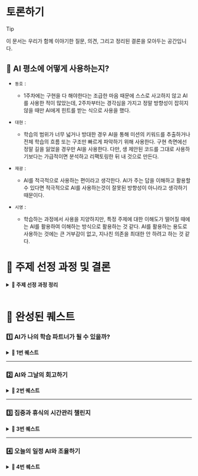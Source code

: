 # 토론하기

> [!TIP]
> 이 문서는 우리가 함께 이야기한 질문, 의견, 그리고 정리된 결론을 모아두는 공간입니다.

## 🤔 AI 평소에 어떻게 사용하는지?

- `동호` : 
  - 1주차에는 구현을 다 해야한다는 조급한 마음 때문에 스스로 사고하지 않고 AI를 사용한 적이 많았는데, 2주차부터는 경각심을 가지고 정말 방향성이 잡히지 않을 때만 AI에게 힌트를 받는 식으로 사용을 했다.

- `대현` : 
  - 학습의 범위가 너무 넓거나 방대한 경우 AI을 통해 미션의 키워드를 추출하거나 전체 학습의 흐름 또는 구조만 빠르게 파악하기 위해 사용한다. 구현 측면에선 정말 길을 잃었을 경우만 AI을 사용한다. 다만, 생 제안된 코드를 그대로 사용하기보다는 가급적이면 분석하고 리팩토링한 뒤 내 것으로 만든다.

- `재광` : 
  - AI를 적극적으로 사용하는 편이라고 생각한다. AI가 주는 답을 이해하고 활용할수 있다면 적극적으로 AI를 사용하는것이 잘못된 방향성이 아니라고 생각하기 때문이다.

- `시영` : 
  - 학습하는 과정에서 사용을 지양하지만, 특정 주제에 대한 이해도가 떨어질 때에는 AI를 활용하여 이해하는 방식으로 활용하는 것 같다. AI를 활용하는 용도로 사용하는 것에는 큰 거부감이 없고, 지나친 의존을 최대한 안 하려고 하는 것 같다.

# 📢 주제 선정 과정 및 결론

<details>
<summary><b>📌 주제 선정 과정 정리 </b></summary>

### 🤔 퀘스트 1번 “AI가 나의 학습 파트너가 될 수 있을까?” 에 대해서 어떻게 생각하는지?

- `동호`:
  - 질문이 중요할 것 같다. 단순히 “정답 코드”를 바라는 경우에는 AI는 좋은 학습 파트너가 될 수 없다는 걸 느꼈다.  

- `대현`: 
  - 학습의 파트너는 될 수 있다. 다만, 최종 판단은 스스로가 내리는 것을 항상 기억해야 한다. (AI가 제시하는 답변을 무조건적으로 신뢰하는 것은 금물)

- `재광`:
  - 사실 AI가 잘못된 답변을 주는 경우가 많기 때문에 답의대한 검증보다는 AI가 준 답변을 오히려 검증해가는 식으로 학습을한다면 학습파트너는 될 수 있다고 생각한다.  

- `시영`: 
  - AI를 통해 내용을 검증하는 것이 아닌 AI의 내용을 검증하는 방식으로 진행되면 좋을 것 같다.  

---

### 🤔 퀘스트 1번을 어떻게 개선할 수 있을까?

####  🧩 주제 점검

> “AI가 나의 학습 파트너가 되기 위해 내가 해야 할 역할은 무엇일까?”

#### 🎯 목적

> AI의 답변을 무조건적으로 신뢰하기보다는, AI가 제공한 답변을 검증하고 재구성하면서 비판적 사고를 기르는 연습을 한다. 단순한 답변 소비가 아닌, AI를 학습의 거울로 활용한다.

#### ⏩ 실행 방법

- 오늘 학습한 주제에 대해 스스로 먼저 요약하거나 정리한 후, 다음 중 최소 2가지 시도를 해본다.
    1. AI에게 해당 내용을 설명해보고, 피드백을 요청하기
    2. AI에게 테스트 문제(퀴즈)를 만들어달라고 요청하고 풀어보기
    3. AI의 답변 중 오답이나 부정확한 부분을 찾아서 수정해보기
    4. AI에게 해결법을 물은 후, 스스로 코드나 개념을 재구성해서 작성해보기

#### ✍️ 기록 항목 (회고)

- AI에게 어떤 질문을 했는가?
- AI의 답변은 어떤 점에서 도움이 되었는가?
- 어떤 부분에서 부족했거나 오답이었는가?
- 내가 검증하고 재구성한 결과는 무엇이었는가?
- 이번 활동에서 얻은 인사이트나 느낀 점은?

#### ✅ 달성 기준

- [ ] AI와의 상호작용을 통해 학습한 내용을 2가지 이상 검증하거나 확장해본 시도
- [ ] 단순히 “정답을 얻는 과정”이 아닌, AI 답변에 대한 검토와 재해석을 포함한 회고 작성

### 🧠 개선 이유 요약

- 단순한 "정답 요청"은 AI를 학습 파트너로 활용하는 데 한계가 있음 (동호 의견)
- AI의 답변은 정답이 아닐 수 있음 → 검증하는 자세 필요 (재광, 시영, 대현 의견)
- AI는 정답 제공자가 아닌, 사고 촉진 도구로 활용되어야 함

</details>

<br/>

# 🙌 완성된 퀘스트

### 1️⃣ AI가 나의 학습 파트너가 될 수 있을까?

<details>
<summary><b>📌 1번 퀘스트 </b></summary>

## [개선] **퀘스트 1번: “AI가 나의 학습 파트너가 될 수 있을까?”**

### **🧩 주제**

**“AI가 나의 학습 파트너가 되기 위해 내가 해야 할 역할은 무엇일까?”**

### **🎯 목적**

AI의 답변을 무조건적으로 신뢰하기보다는, AI가 제공한 답변을 검증하고 재구성하면서 **비판적 사고를 기르는 연습**을 한다. 단순한 답변 소비가 아닌, AI를 **학습의 거울**로 활용한다.

### **⏩ 실행 방법**

- 오늘 학습한 주제에 대해 **스스로 먼저 요약하거나 정리한 후**, 다음 중 최소 2가지 시도를 해본다.
    1. AI에게 해당 내용을 설명해보고, 피드백을 요청하기
    2. AI에게 테스트 문제(퀴즈)를 만들어달라고 요청하고 풀어보기
    3. AI의 답변 중 **오답**이나 **부정확한 부분을 찾아서 수정해보기**
    4. AI에게 해결법을 물은 후, **스스로 코드나 개념을 재구성**해서 작성해보기

### **✍️ 기록 항목 (회고)**

- AI에게 어떤 질문을 했는가?
- AI의 답변은 어떤 점에서 도움이 되었는가?
- 어떤 부분에서 부족했거나 오답이었는가?
- 내가 검증하고 재구성한 결과는 무엇이었는가?
- 이번 활동에서 얻은 인사이트나 느낀 점은?

### **✅ 달성 기준**

- AI와의 상호작용을 통해 학습한 내용을 2가지 이상 검증하거나 확장해본 시도
- 단순히 “정답을 얻는 과정”이 아닌, **AI 답변에 대한 검토와 재해석을 포함한 회고 작성**

---

## **🧠 개선 이유 요약**

- 단순한 "정답 요청"은 AI를 학습 파트너로 활용하는 데 한계가 있음 (동호 의견)
- AI의 답변은 정답이 아닐 수 있음 → 검증하는 자세 필요 (재광, 시영, 대현 의견)
- AI는 정답 제공자가 아닌, 사고 촉진 도구로 활용되어야 함

</details>

---

### 2️⃣ AI와 그날의 회고하기

<details>
<summary><b>📌 2번 퀘스트 </b></summary>

## [개선] **퀘스트 2번: “AI와 그날의 회고하기”**

### **🧩 주제**

**“AI에게 일과를 설명하고, 더 나은 루틴을 함께 설계해보기”**

### **🎯 목적**

단순히 하루를 돌아보는 데 그치지 않고, **패턴 분석과 개선**까지 AI와 함께 해보는 연습.

AI가 “거울”이 되어 오늘의 루틴을 분석하고, 내일의 더 나은 루틴을 **설계/제안**할 수 있도록 유도한다.

### **⏩ 실행 방법**

- 오늘 하루 한 일을 시간 순서대로 간단히 AI에게 설명한다.
- 다음 중 최소 2가지를 시도해본다:
    1. AI에게 “오늘 루틴의 비효율적이었던 지점”에 대해 피드백 요청
    2. 루틴 중 **소요 시간이 예상보다 길거나 짧았던 활동**에 대한 대안 제시 요청
    3. “내일 같은 상황이 오면 어떻게 행동하면 좋을까?”를 질문
    4. AI가 제안한 개선 루틴에 대해 나의 생각 피드백 남기기

### **✍️ 기록 항목 (회고)**

- 오늘 어떤 일과를 공유했는가?
- AI가 제안한 피드백/개선안 중 인상 깊은 것은?
- 내가 놓쳤던 패턴이나 비효율적인 점은 있었는가?
- 내일 개선할 루틴을 직접 정리해보기

### **✅ 달성 기준**

- AI에게 오늘 일과를 요약하여 전달
- 1가지 이상의 **패턴 분석/개선 피드백**을 받고, 이를 기반으로 **내일 루틴 설계**까지 시도

---

## **🧠 개선 이유 요약**

- 단순한 일과 요약에 그치면 AI의 개입이 수동적이므로, **"루틴 개선"과 연결**시키는 흐름이 더 의미 있음
- 자기 인식 + 패턴 분석을 유도하는 방식으로 회고의 깊이를 높일 수 있음
- AI를 단순 대화 대상이 아닌 **코치 역할**로 활용 가능

</details>


---

### 3️⃣ 집중과 휴식의 시간관리 챌린지

<details>
<summary><b>📌 3번 퀘스트 </b></summary>

## [유지] **퀘스트 3번: “집중과 휴식의 시간관리 챌린지”**

### **🧩 주제**

**“몰입을 위한 리듬 만들기, AI와 함께 집중-회복 루틴 디자인하기”**

### **🎯 목적**

25분마다 단계별 목표를 세우며, 긴 미션 수행과정에서 차근차근 앞으로 나아가는 힘을 기른다.

### **⏩ 실행 방법**

1. 타이머 준비 : 스마트폰/PC 타이머, 뽀모도로 앱, 챗GPT 등 원하는 도구 사용
2. 집중 루틴 시작
    - 생성형 AI에게 “25분 집중 시작!” 선언 후 타이머 시작
    - 각 세트 목표 한 줄로 적기
3. 집중 타임(25분)
    - 한 가지 일에 몰입
    - 타이머 울릴 때까지 집중
4. 휴식 타임(5분)
    - “휴식 시작!”
    - 스트레칭, 기지개 ,산책 등 원하는 방식으로 휴식
    - 끝나면 생성형 AI에게 간단한 감상/인증 남기기
5. 체크아웃시? 오늘의 루틴을 직접 정리하거나 AI에게 요약을 요청하며, 나의 목표와 과정을 되돌아본다.

### **✍️ 기록 항목 (회고)**

- 각 사이클의 목표와 결과
- AI의 응답 중 도움이 되었던 피드백
- 집중이 잘 안 되었던 이유와 개선 아이디어
- 하루 전체 루틴 요약 또는 AI 요약 요청

### **✅ 달성 기준**

- 뽀모도로 사이클(25분 집중 + 5분 휴식)을 하루 4회 이상 실천한다.
- 각 집중 세트마다 목표를 한 줄로 작성한다.
- 휴식 시간에는 반드시 한 가지 이상 몸/마음 챙기는 행동을 실천한다.
- 집중 또는 휴식이 끝날 때마다 ‘방금 한 일/느낌’을 한 줄로 기록하거나, AI에게 남긴다.
- 오늘의 루틴을 스스로 정리하거나 AI에게 요약을 요청하며 하루를 돌아본다.

---

## **🧠 개선 이유 요약**

- 뽀모도로 기법은 루틴이 반복되기 때문에 **기계적으로 흐르기 쉬움**
- 각 사이클에 대해 AI와 **맥락별 상호작용**을 추가하면 루틴이 **의식적이고 점진적으로 개선됨**
- 피드백 루프가 생겨 자기조절 학습에 더 가깝게 다가갈 수 있음

</details>

---

### 4️⃣ 오늘의 일정 AI와 조율하기

<details>
<summary><b>📌 4번 퀘스트 </b></summary>

## [구체화] **퀘스트 4번: “오늘의 일정 AI와 조율하기”**

### **🧩 주제**

**“일정을 AI에게 ‘설명’하며, 내 우선순위를 더 잘 이해하는 연습”**

### **🎯 목적**

단순한 일정 분배가 아닌, **왜 이 일이 중요하고 어떤 순서로 해야 하는지** AI에게 설명함으로써 스스로 우선순위를 판단하는 능력을 기른다. AI는 이를 검토해주는 역할.

### **⏩ 실행 방법**

- 오늘 해야 할 일과 성장 목표를 작성 후, 다음 중 최소 2가지를 AI에게 요청한다:
    1. 예상 소요 시간 기반 일정 구조 제안
    2. 오늘 할 일 중 “먼저 할 일과 나중에 할 일” 추천 이유 듣기
    3. 비효율적인 부분이나 병렬화 가능한 일에 대한 제안 받기
    4. “오늘 이 루틴이 내가 원하는 성장을 잘 도울까?” 라고 물어보기

### **✍️ 기록 항목 (회고)**

- 오늘 AI에게 어떤 일정 정보를 공유했는가?
- AI가 제시한 우선순위 조정은 어떤 기준이었는가?
- 어떤 제안을 받아들였고, 어떤 건 거절했는가?
- 오늘 일정 운영의 만족도와 내일 개선점

### **✅ 달성 기준**

- AI에게 오늘 일정 및 목표 공유
- 일정 또는 우선순위 조정에 대한 AI 피드백 1회 이상 수령
- 일정 실행 결과에 대한 간단한 회고 또는 다음 날 루틴 설계

---

## **🧠 개선 이유 요약**

- 일정 조율 자체보다 **우선순위를 생각하고 말로 설명하는 과정**이 더 중요함
- AI는 단순 정렬기가 아니라, 사용자의 설명을 바탕으로 **논리 점검자** 역할을 수행할 수 있음
- 이 과정에서 **업무를 구조화하는 능력과 자기 메타인지**가 함께 향상됨

</details>